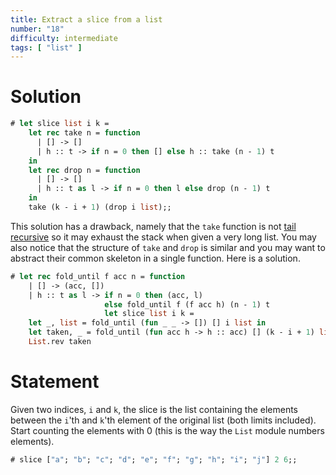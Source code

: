 ```yaml
---
title: Extract a slice from a list
number: "18"
difficulty: intermediate
tags: [ "list" ]
---
```


# Solution

```ocaml
# let slice list i k =
    let rec take n = function
      | [] -> []
      | h :: t -> if n = 0 then [] else h :: take (n - 1) t
    in
    let rec drop n = function
      | [] -> []
      | h :: t as l -> if n = 0 then l else drop (n - 1) t
    in
    take (k - i + 1) (drop i list);;
```
  This solution has a drawback, namely that the `take` function is not
  [tail recursive](https://en.wikipedia.org/wiki/Tail_call) so it may
  exhaust the stack when given a very long list.  You may also notice that
  the structure of `take` and `drop` is similar and you may want to
  abstract their common skeleton in a single function.  Here is a solution.
```ocaml
# let rec fold_until f acc n = function
    | [] -> (acc, [])
    | h :: t as l -> if n = 0 then (acc, l)
                     else fold_until f (f acc h) (n - 1) t
                     let slice list i k =
    let _, list = fold_until (fun _ _ -> []) [] i list in
    let taken, _ = fold_until (fun acc h -> h :: acc) [] (k - i + 1) list in
    List.rev taken
```

# Statement

Given two indices, `i` and `k`, the slice is the list containing the
elements between the `i`'th and `k`'th element of the original list
(both limits included). Start counting the elements with 0 (this is the
way the `List` module numbers elements).

```ocaml
# slice ["a"; "b"; "c"; "d"; "e"; "f"; "g"; "h"; "i"; "j"] 2 6;;
```
